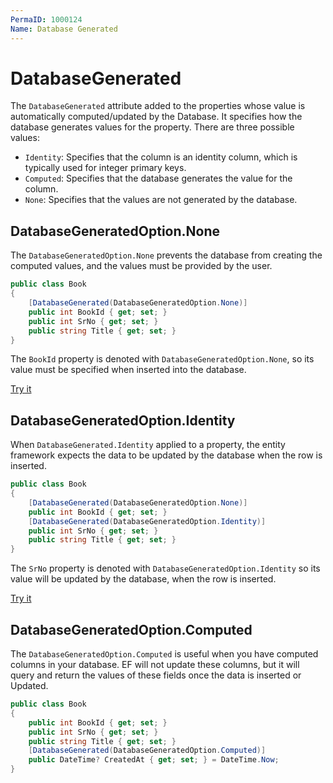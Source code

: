 ```yaml
---
PermaID: 1000124
Name: Database Generated
---
```


# DatabaseGenerated

The `DatabaseGenerated` attribute added to the properties whose value is automatically computed/updated by the Database. It specifies how the database generates values for the property. There are three possible values:

 - `Identity`: Specifies that the column is an identity column, which is typically used for integer primary keys.
 - `Computed`: Specifies that the database generates the value for the column.
 - `None`: Specifies that the values are not generated by the database.

## DatabaseGeneratedOption.None

The `DatabaseGeneratedOption.None` prevents the database from creating the computed values, and the values must be provided by the user. 

```csharp
public class Book
{
    [DatabaseGenerated(DatabaseGeneratedOption.None)]
    public int BookId { get; set; }
    public int SrNo { get; set; }
    public string Title { get; set; }
}
```
The `BookId` property is denoted with `DatabaseGeneratedOption.None`, so its value must be specified when inserted into the database.

[Try it](https://dotnetfiddle.net/jDvKap)

## DatabaseGeneratedOption.Identity

When `DatabaseGenerated.Identity` applied to a property, the entity framework expects the data to be updated by the database when the row is inserted.

```csharp
public class Book
{
    [DatabaseGenerated(DatabaseGeneratedOption.None)]
    public int BookId { get; set; }
    [DatabaseGenerated(DatabaseGeneratedOption.Identity)]
    public int SrNo { get; set; }
    public string Title { get; set; }
}
```

The `SrNo` property is denoted with `DatabaseGeneratedOption.Identity` so its value will be updated by the database, when the row is inserted.

[Try it](https://dotnetfiddle.net/ztAa2O)

## DatabaseGeneratedOption.Computed

The `DatabaseGeneratedOption.Computed` is useful when you have computed columns in your database. EF will not update these columns, but it will query and return the values of these fields once the data is inserted or Updated.

```csharp
public class Book
{
    public int BookId { get; set; }
    public int SrNo { get; set; }
    public string Title { get; set; }
    [DatabaseGenerated(DatabaseGeneratedOption.Computed)]
    public DateTime? CreatedAt { get; set; } = DateTime.Now;
}
```